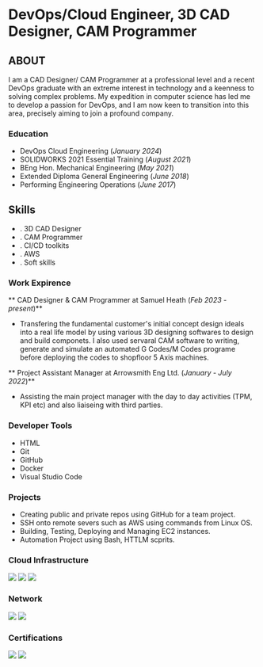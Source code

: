 # DevOps/Cloud Engineer, 3D CAD Designer, CAM Programmer

## ABOUT
I am a CAD Designer/ CAM Programmer at a professional level and a recent DevOps graduate with an extreme interest in technology and a keenness to solving complex problems. My expedition in computer science has led me to develop a passion for DevOps, and I am now keen to transition into this area, precisely aiming to join a profound company. 

### Education
- DevOps Cloud Engineering (_January 2024_)
- SOLIDWORKS 2021 Essential Training (_August 2021_)
- BEng Hon. Mechanical Engineering (_May 2021_) 
- Extended Diploma General Engineering (_June 2018_) 
- Performing Engineering Operations (_June 2017_)

## Skills
- . 3D CAD Designer
- . CAM Programmer
- . CI/CD toolkits
- . AWS
- . Soft skills

### Work Expirence 
** CAD Designer & CAM Programmer at Samuel Heath (_Feb 2023 - present_)**
- Transfering the fundamental customer's initial concept design ideals into a real life model by using various 3D designing softwares to design and build componets. I also used servaral CAM software to writing, generate and simulate an automated G Codes/M Codes programe before deploying the codes to shopfloor 5 Axis machines.

** Project Assistant Manager at Arrowsmith Eng Ltd. (_January - July 2022_)** 
- Assisting the main project manager with the day to day activities (TPM, KPI etc) and also liaiseing with third parties.

### Developer Tools
- HTML
- Git
- GitHub
- Docker
- Visual Studio Code

### Projects
- Creating public and private repos using GitHub for a team project.
- SSH onto remote severs such as AWS using commands from Linux OS.
- Building, Testing, Deploying and Managing EC2 instances.
- Automation Project using Bash, HTTLM scprits.

### Cloud Infrastructure
<div>
    <a href="https://aws.amazon.com/"><img src="https://img.shields.io/badge/-Amazon_AWS-FF9900?&style=for-the-badge&logo=Amazon%20AWS&logoColor=white" /></a>  
    <a href="https://www.terraform.io/"><img src="https://img.shields.io/badge/-Terraform-623CE4?&style=for-the-badge&logo=Terraform&logoColor=white" /></a>
    <a href="https://aws.amazon.com/cloudformation/"><img src="https://img.shields.io/badge/-AWS_CloudFormation-232F3E?&style=for-the-badge&logo=Amazon%20AWS&logoColor=white" /></a>
</div>

### Network
<div>
   <a href="https://www.linux.org"><img src="https://img.shields.io/badge/-Linux-007ACC?&style=for-the-badge&logo=Linux&logoColor=white" /></a>
   <a href="https://www.microsoft.com/en-us/windows-server"><img src="https://img.shields.io/badge/-Microsoft_Windows_Servers-007ACC?&style=for-the-badge&logo=Microsoft&logoColor=white" /></a>

</div>


### Certifications 
<div>
<a href="https://solidcam.com/imachining/imachining-overview"><img src="https://img.shields.io/badge/-SolidCAM-007ACC?&style=for-the-badge&logo=Solidworks&logoColor=white" /></a>    
   <a href="https://lordecsacademy.com"><img src="https://img.shields.io/badge/-Lordecs_Academy-007ACC?&style=for-the-badge&logo=Google%20Classroom&logoColor=white" /></a>

</div>

